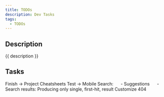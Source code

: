 ```yaml
---
title: TODOs
description: Dev Tasks
tags:
  - TODOs
---
```


## Description

{{ description }}

## Tasks

<!-- TODO -->Finish -> Project Cheatsheets
<!-- TODO -->Test -> Mobile Search:
<!-- TODO -->&nbsp;&nbsp;&nbsp;&nbsp;  - Suggestions
<!-- TODO -->&nbsp;&nbsp;&nbsp;&nbsp;  - Search results: Producing only single, first-hit, result
<!-- TODO -->Customize 404
